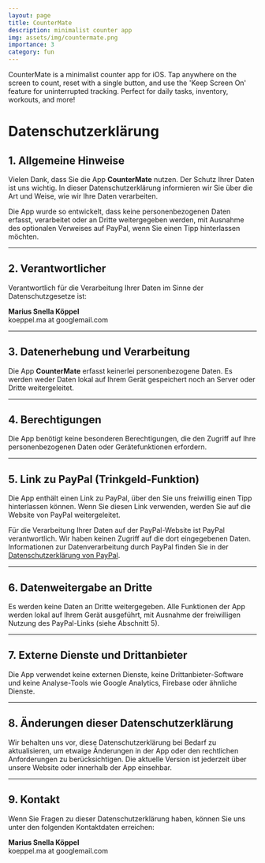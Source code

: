 ```yaml
---
layout: page
title: CounterMate
description: minimalist counter app
img: assets/img/countermate.png
importance: 3
category: fun
---
```


CounterMate is a minimalist counter app for iOS.
Tap anywhere on the screen to count, reset with a single button, and use the 'Keep Screen On' feature for uninterrupted tracking.
Perfect for daily tasks, inventory, workouts, and more!

# Datenschutzerklärung

## 1. Allgemeine Hinweise
Vielen Dank, dass Sie die App **CounterMate** nutzen. Der Schutz Ihrer Daten ist uns wichtig. In dieser Datenschutzerklärung informieren wir Sie über die Art und Weise, wie wir Ihre Daten verarbeiten.

Die App wurde so entwickelt, dass keine personenbezogenen Daten erfasst, verarbeitet oder an Dritte weitergegeben werden, mit Ausnahme des optionalen Verweises auf PayPal, wenn Sie einen Tipp hinterlassen möchten.

---

## 2. Verantwortlicher
Verantwortlich für die Verarbeitung Ihrer Daten im Sinne der Datenschutzgesetze ist:

**Marius Snella Köppel**  
koeppel.ma at googlemail.com

---

## 3. Datenerhebung und Verarbeitung
Die App **CounterMate** erfasst keinerlei personenbezogene Daten. Es werden weder Daten lokal auf Ihrem Gerät gespeichert noch an Server oder Dritte weitergeleitet.

---

## 4. Berechtigungen
Die App benötigt keine besonderen Berechtigungen, die den Zugriff auf Ihre personenbezogenen Daten oder Gerätefunktionen erfordern.

---

## 5. Link zu PayPal (Trinkgeld-Funktion)
Die App enthält einen Link zu PayPal, über den Sie uns freiwillig einen Tipp hinterlassen können. Wenn Sie diesen Link verwenden, werden Sie auf die Website von PayPal weitergeleitet. 

Für die Verarbeitung Ihrer Daten auf der PayPal-Website ist PayPal verantwortlich. Wir haben keinen Zugriff auf die dort eingegebenen Daten. Informationen zur Datenverarbeitung durch PayPal finden Sie in der [Datenschutzerklärung von PayPal](https://www.paypal.com/de/webapps/mpp/ua/privacy-full).

---

## 6. Datenweitergabe an Dritte
Es werden keine Daten an Dritte weitergegeben. Alle Funktionen der App werden lokal auf Ihrem Gerät ausgeführt, mit Ausnahme der freiwilligen Nutzung des PayPal-Links (siehe Abschnitt 5).

---

## 7. Externe Dienste und Drittanbieter
Die App verwendet keine externen Dienste, keine Drittanbieter-Software und keine Analyse-Tools wie Google Analytics, Firebase oder ähnliche Dienste.

---

## 8. Änderungen dieser Datenschutzerklärung
Wir behalten uns vor, diese Datenschutzerklärung bei Bedarf zu aktualisieren, um etwaige Änderungen in der App oder den rechtlichen Anforderungen zu berücksichtigen. Die aktuelle Version ist jederzeit über unsere Website oder innerhalb der App einsehbar.

---

## 9. Kontakt
Wenn Sie Fragen zu dieser Datenschutzerklärung haben, können Sie uns unter den folgenden Kontaktdaten erreichen:

**Marius Snella Köppel**  
koeppel.ma at googlemail.com
